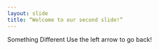 ```yaml
---
layout: slide
title: “Welcome to our second slide!”
---
```

Something Different
Use the left arrow to go back!
